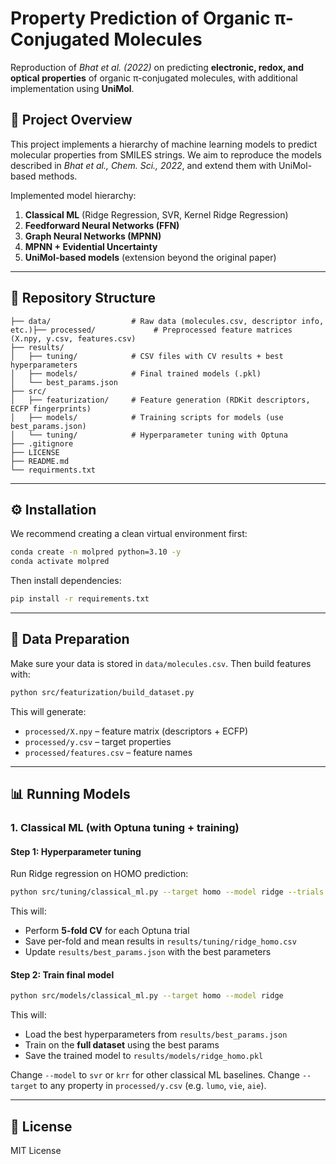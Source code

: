 # Property Prediction of Organic π-Conjugated Molecules

Reproduction of *Bhat et al. (2022)* on predicting **electronic, redox, and optical properties** of organic π-conjugated molecules, with additional implementation using **UniMol**.

## 📖 Project Overview

This project implements a hierarchy of machine learning models to predict molecular properties from SMILES strings.
We aim to reproduce the models described in *Bhat et al., Chem. Sci., 2022*, and extend them with UniMol-based methods.

Implemented model hierarchy:

1. **Classical ML** (Ridge Regression, SVR, Kernel Ridge Regression)
2. **Feedforward Neural Networks (FFN)**
3. **Graph Neural Networks (MPNN)**
4. **MPNN + Evidential Uncertainty**
5. **UniMol-based models** (extension beyond the original paper)

---

## 📂 Repository Structure

```
├── data/                  # Raw data (molecules.csv, descriptor info, etc.)├── processed/             # Preprocessed feature matrices (X.npy, y.csv, features.csv)
├── results/
│   ├── tuning/            # CSV files with CV results + best hyperparameters
│   ├── models/            # Final trained models (.pkl)
│   └── best_params.json
├── src/
│   ├── featurization/     # Feature generation (RDKit descriptors, ECFP fingerprints)
│   ├── models/            # Training scripts for models (use best_params.json)
│   └── tuning/            # Hyperparameter tuning with Optuna
├── .gitignore
├── LICENSE
├── README.md
└── requirments.txt
```

---

## ⚙️ Installation

We recommend creating a clean virtual environment first:

```bash
conda create -n molpred python=3.10 -y
conda activate molpred
```

Then install dependencies:

```bash
pip install -r requirements.txt
```

---

## 🧪 Data Preparation

Make sure your data is stored in `data/molecules.csv`.
Then build features with:

```bash
python src/featurization/build_dataset.py
```

This will generate:

* `processed/X.npy` – feature matrix (descriptors + ECFP)
* `processed/y.csv` – target properties
* `processed/features.csv` – feature names

---

## 📊 Running Models

### 1. Classical ML (with Optuna tuning + training)

#### Step 1: Hyperparameter tuning

Run Ridge regression on HOMO prediction:

```bash
python src/tuning/classical_ml.py --target homo --model ridge --trials 50
```

This will:

* Perform **5-fold CV** for each Optuna trial
* Save per-fold and mean results in `results/tuning/ridge_homo.csv`
* Update `results/best_params.json` with the best parameters

#### Step 2: Train final model

```bash
python src/models/classical_ml.py --target homo --model ridge
```

This will:

* Load the best hyperparameters from `results/best_params.json`
* Train on the **full dataset** using the best params
* Save the trained model to `results/models/ridge_homo.pkl`

Change `--model` to `svr` or `krr` for other classical ML baselines.
Change `--target` to any property in `processed/y.csv` (e.g. `lumo`, `vie`, `aie`).

---

## 📜 License

MIT License